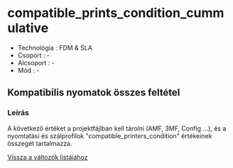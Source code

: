 # compatible\_prints\_condition\_cummulative

* Technológia : FDM & SLA
* Csoport : -
* Alcsoport : -
* Mód : -

## Kompatibilis nyomatok összes feltétel

### Leírás

A következő értéket a projektfájlban kell tárolni \(AMF, 3MF, Config ...\), és a nyomtatási és szálprofilok "compatible\_printers\_condition" értékeinek összegét tartalmazza.

[Vissza a változók listájához](./)

